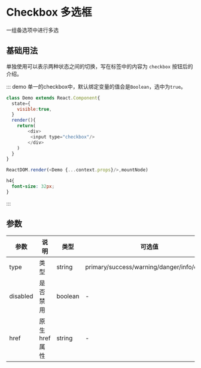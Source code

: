 # Checkbox 多选框

一组备选项中进行多选

## 基础用法

单独使用可以表示两种状态之间的切换，写在标签中的内容为 `checkbox` 按钮后的介绍。

::: demo 单一的checkbox中，默认绑定变量的值会是`Boolean`，选中为`true`。
         
```js
class Demo extends React.Component{
  state={
    visible:true,
  }
  render(){
    return(
        <div>
         <input type="checkbox"/>
        </div>
    )
  }
}

ReactDOM.render(<Demo {...context.props}/>,mountNode)
```

```scss
h4{
  font-size: 32px;
}
```
:::

## 参数

| 参数     | 说明         | 类型    | 可选值                                      | 默认值  |
| -------- | ------------ | ------- | ------------------------------------------- | ------- |
| type     | 类型         | string  | primary/success/warning/danger/info/default | default |
| disabled | 是否禁用     | boolean | -                                           | False   |
| href     | 原生href属性 | string  | -                                           | -       |


